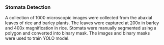 ### Stomata Detection
A collection of 1000 microscopic images were collected from the abaxial leaves of rice and barley plants.
The leaves were captured at 200x in barley and 400x magnification in rice.
Stomata were manually segmented using a polygon and converted into binary mask.
The images and binary masks were used to train YOLO model.
